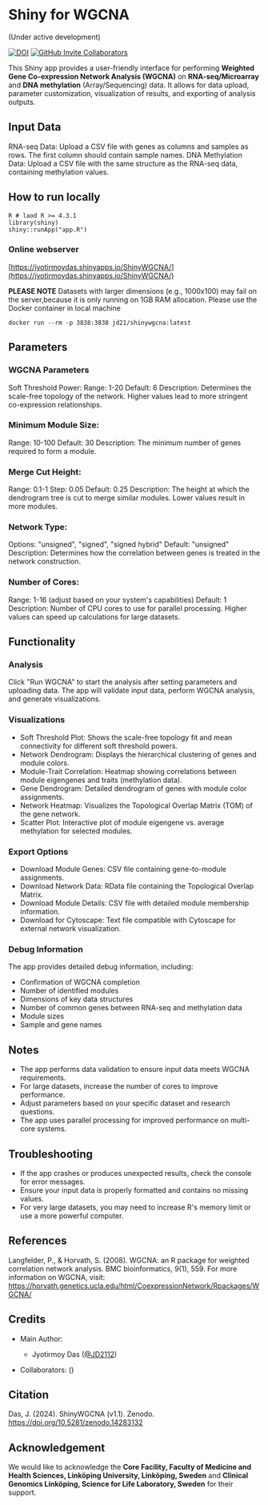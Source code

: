 # Shiny for WGCNA
(Under active development)


[![DOI](https://zenodo.org/badge/DOI/10.5281/zenodo.14283132.svg)](https://doi.org/10.5281/zenodo.14283132)
[![GitHub Invite Collaborators](https://img.shields.io/badge/Invite-Collaborators-blue?style=for-the-badge&logo=github)](https://github.com/JD2112/ShinyWGCNA/settings/access)

This Shiny app provides a user-friendly interface for performing **Weighted Gene Co-expression Network Analysis (WGCNA)** on **RNA-seq/Microarray** and **DNA methylation** (Array/Sequencing) data. It allows for data upload, parameter customization, visualization of results, and exporting of analysis outputs.

## Input Data
RNA-seq Data: Upload a CSV file with genes as columns and samples as rows. The first column should contain sample names.
DNA Methylation Data: Upload a CSV file with the same structure as the RNA-seq data, containing methylation values.

## How to run locally
```
R # laod R >= 4.3.1
library(shiny)
shiny::runApp("app.R")
```

### Online webserver

[https://jyotirmoydas.shinyapps.io/ShinyWGCNA/](https://jyotirmoydas.shinyapps.io/ShinyWGCNA/)

**PLEASE NOTE** Datasets with larger dimensions (e.g., 1000x100) may fail on the server,because it is only running on 1GB RAM allocation. Please use the Docker container in local machine

```
docker run --rm -p 3838:3838 jd21/shinywgcna:latest
```

## Parameters

### WGCNA Parameters
Soft Threshold Power:
Range: 1-20
Default: 6
Description: Determines the scale-free topology of the network. Higher values lead to more stringent co-expression relationships.

### Minimum Module Size:
Range: 10-100
Default: 30
Description: The minimum number of genes required to form a module.

### Merge Cut Height:
Range: 0.1-1
Step: 0.05
Default: 0.25
Description: The height at which the dendrogram tree is cut to merge similar modules. Lower values result in more modules.

### Network Type:
Options: "unsigned", "signed", "signed hybrid"
Default: "unsigned"
Description: Determines how the correlation between genes is treated in the network construction.

### Number of Cores:
Range: 1-16 (adjust based on your system's capabilities)
Default: 1
Description: Number of CPU cores to use for parallel processing. Higher values can speed up calculations for large datasets.

## Functionality
### Analysis
Click "Run WGCNA" to start the analysis after setting parameters and uploading data.
The app will validate input data, perform WGCNA analysis, and generate visualizations.

### Visualizations
- Soft Threshold Plot: Shows the scale-free topology fit and mean connectivity for different soft threshold powers.
- Network Dendrogram: Displays the hierarchical clustering of genes and module colors.
- Module-Trait Correlation: Heatmap showing correlations between module eigengenes and traits (methylation data).
- Gene Dendrogram: Detailed dendrogram of genes with module color assignments.
- Network Heatmap: Visualizes the Topological Overlap Matrix (TOM) of the gene network.
- Scatter Plot: Interactive plot of module eigengene vs. average methylation for selected modules.

### Export Options
- Download Module Genes: CSV file containing gene-to-module assignments.
- Download Network Data: RData file containing the Topological Overlap Matrix.
- Download Module Details: CSV file with detailed module membership information.
- Download for Cytoscape: Text file compatible with Cytoscape for external network visualization.

### Debug Information
The app provides detailed debug information, including:
- Confirmation of WGCNA completion
- Number of identified modules
- Dimensions of key data structures
- Number of common genes between RNA-seq and methylation data
- Module sizes
- Sample and gene names

## Notes
- The app performs data validation to ensure input data meets WGCNA requirements.
- For large datasets, increase the number of cores to improve performance.
- Adjust parameters based on your specific dataset and research questions.
- The app uses parallel processing for improved performance on multi-core systems.

## Troubleshooting
- If the app crashes or produces unexpected results, check the console for error messages.
- Ensure your input data is properly formatted and contains no missing values.
- For very large datasets, you may need to increase R's memory limit or use a more powerful computer.

## References
Langfelder, P., & Horvath, S. (2008). WGCNA: an R package for weighted correlation network analysis. BMC bioinformatics, 9(1), 559.
For more information on WGCNA, visit: https://horvath.genetics.ucla.edu/html/CoexpressionNetwork/Rpackages/WGCNA/

## Credits
- Main Author: 
    - Jyotirmoy Das ([@JD2112](https://github.com/JD2112))

- Collaborators: ()

## Citation

Das, J. (2024). ShinyWGCNA (v1.1). Zenodo. https://doi.org/10.5281/zenodo.14283132

## Acknowledgement

We would like to acknowledge the **Core Facility, Faculty of Medicine and Health Sciences, Linköping University, Linköping, Sweden** and **Clinical Genomics Linköping, Science for Life Laboratory, Sweden** for their support.